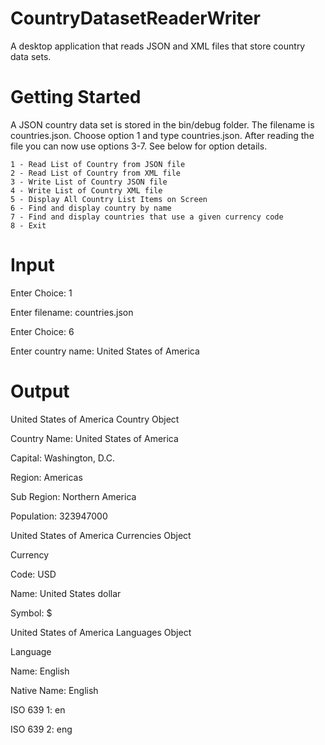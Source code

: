 # CountryDatasetReaderWriter
A desktop application that reads JSON and XML files that store country data sets.

# Getting Started
A JSON country data set is stored in the bin/debug folder. The filename is countries.json. Choose option 1 and type countries.json. After reading the file you can now use options 3-7. See below for option details.

    1 - Read List of Country from JSON file
    2 - Read List of Country from XML file
    3 - Write List of Country JSON file
    4 - Write List of Country XML file
    5 - Display All Country List Items on Screen
    6 - Find and display country by name
    7 - Find and display countries that use a given currency code
    8 - Exit

# Input
Enter Choice: 1

Enter filename: countries.json

Enter Choice: 6

Enter country name: United States of America

# Output
United States of America Country Object


Country Name: United States of America

Capital: Washington, D.C.

Region: Americas

Sub Region: Northern America

Population: 323947000

United States of America Currencies Object


Currency


Code: USD

Name: United States dollar

Symbol: $

United States of America Languages Object

Language


Name: English

Native Name: English

ISO 639 1: en

ISO 639 2: eng
